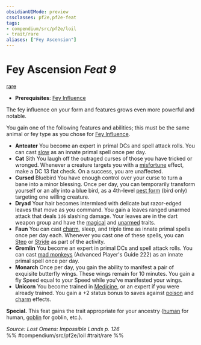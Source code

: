 ```yaml
---
obsidianUIMode: preview
cssclasses: pf2e,pf2e-feat
tags:
- compendium/src/pf2e/loil
- trait/rare
aliases: ["Fey Ascension"]
---
```

# Fey Ascension  *Feat 9*  
[rare](rules/traits/rare.md "Rare Rarity Trait")  

- **Prerequisites**: [Fey Influence](compendium/feats/fey-influence-loil.md)

The fey influence on your form and features grows even more powerful and notable.

You gain one of the following features and abilities; this must be the same animal or fey type as you chose for [Fey Influence](compendium/feats/fey-influence-loil.md).

- **Anteater** You become an expert in primal DCs and spell attack rolls. You can cast [slow](compendium/spells/slow.md) as an innate primal spell once per day.
- **Cat** Sith You laugh off the outraged curses of those you have tricked or wronged. Whenever a creature targets you with a [misfortune](rules/traits/misfortune.md "Misfortune Effect Trait") effect, make a DC 13 flat check. On a success, you are unaffected.
- **Cursed** Bluebird You have enough control over your curse to turn a bane into a minor blessing. Once per day, you can temporarily transform yourself or an ally into a blue bird, as a 4th-level [pest form](compendium/spells/pest-form.md) (bird only) targeting one willing creature.
- **Dryad** Your hair becomes intermixed with delicate but razor-edged leaves that move as you command. You gain a leaves ranged unarmed attack that deals `1d6` slashing damage. Your leaves are in the dart weapon group and have the [magical](rules/traits/magical.md "Magical Item Trait") and [unarmed](rules/traits/unarmed.md "Unarmed Weapon Trait") traits.
- **Faun** You can cast [charm](compendium/spells/charm.md), sleep, and triple time as innate primal spells once per day each. Whenever you cast one of these spells, you can [Step](rules/actions/step.md) or [Stride](rules/actions/stride.md) as part of the activity.
- **Gremlin** You become an expert in primal DCs and spell attack rolls. You can cast [mad monkeys](compendium/spells/mad-monkeys-apg.md) (Advanced Player's Guide 222) as an innate primal spell once per day.
- **Monarch** Once per day, you gain the ability to manifest a pair of exquisite butterfly wings. These wings remain for 10 minutes. You gain a fly Speed equal to your Speed while you've manifested your wings.
- **Unicorn** You become trained in [Medicine](compendium/skills.md#Medicine), or an expert if you were already trained. You gain a +2 status bonus to saves against [poison](rules/traits/poison.md "Poison Effect Trait") and [charm](rules/traits/charm-b1.md "Charm  Trait") effects.

**Special.** This feat gains the trait appropriate for your ancestry ([human](rules/traits/human.md "Human Ancestry & Heritage Trait") for human, [goblin](rules/traits/goblin.md "Goblin Ancestry & Heritage Trait") for goblin, etc.).

*Source: Lost Omens: Impossible Lands p. 126*  
%% #compendium/src/pf2e/loil #trait/rare %%